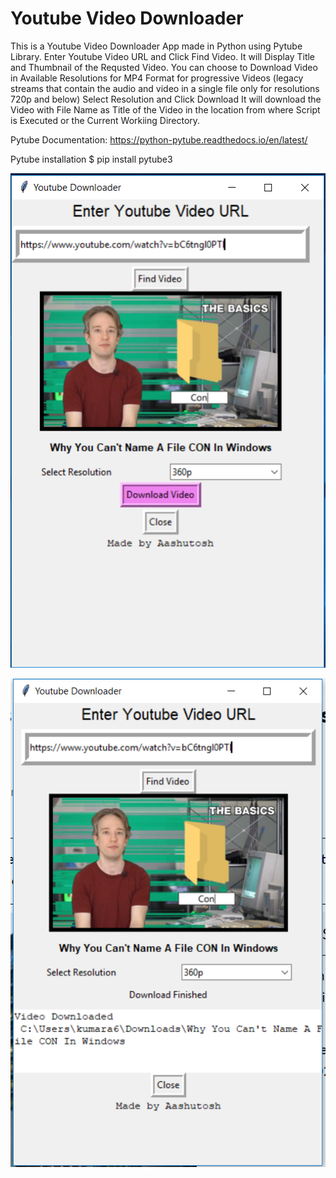 # Youtube Video Downloader
This is a Youtube Video Downloader App made in Python using Pytube Library.
Enter Youtube Video URL and Click Find Video.
It will Display Title and Thumbnail of the Requsted Video.
You can choose to Download Video in Available Resolutions for MP4 Format 
for progressive Videos (legacy streams that contain the audio and video in a single file only for resolutions 720p and below) 
Select Resolution and Click Download
It will download the Video with File Name as Title of the Video in the location from where Script is Executed or the Current Workiing Directory.

Pytube Documentation:
https://python-pytube.readthedocs.io/en/latest/

Pytube installation
$ pip install pytube3

![alt text](https://github.com/aashutosh0012/Python/blob/master/Youtube%20Downloader/Youtube%20Downloader-1.PNG)

![alt text](https://github.com/aashutosh0012/Python/blob/master/Youtube%20Downloader/Youtube%20Downloader-2.PNG)
